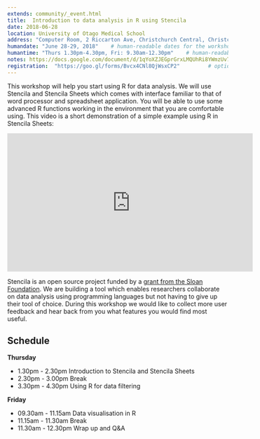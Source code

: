 ```yaml
---
extends: community/_event.html
title:  Introduction to data analysis in R using Stencila
date: 2018-06-28
location: University of Otago Medical School        
address: "Computer Room, 2 Riccarton Ave, Christchurch Central, Christchurch 8011"      
humandate: "June 28-29, 2018"    # human-readable dates for the workshop (e.g., "Feb 17-18, 2020")
humantime: "Thurs 1.30pm-4.30pm, Fri: 9.30am-12.30pm"    # human-readable times for the workshop (e.g., "9:00 am - 4:30 pm")
notes: https://docs.google.com/document/d/1qYoXZJEGprGrxLMQUhRi8YWmzUv7vwGozvEZx09EsvY/edit?usp=sharing         # optional: URL for the workshop collaborative notes, e.g. an Etherpad or Google Docs document
registration:  "https://goo.gl/forms/Bvcx4CNl8QjWsxCP2"         # optional:
---
```


This workshop will help you start using R for data analysis. We will use  Stencila and Stencila Sheets which comes with interface familiar to that of word
processor and spreadsheet application. You will be able to use some advanced R functions working in the environment that you are comfortable using.
This video is a short demonstration of a simple example using R in Stencila Sheets:

<iframe width="560" height="315" src="https://www.youtube.com/embed/yeG9msYKSXg" frameborder="0" allow="autoplay; encrypted-media" allowfullscreen></iframe>

Stencila is an open source project funded by a [grant from the Sloan Foundation](http://stenci.la/blog/sloan-grant/). We are building a tool which enables researchers collaborate on data analysis using programming languages but not having to give up their tool of choice. During this workshop we would like to collect more user feedback and hear back from you what features you would find most useful.

## Schedule

**Thursday**
* 1.30pm - 2.30pm Introduction to Stencila and Stencila Sheets
* 2.30pm - 3.00pm Break
* 3.30pm - 4.30pm Using R for data filtering

**Friday**
* 09.30am - 11.15am Data visualisation in R
* 11.15am - 11.30am Break
* 11.30am - 12.30pm Wrap up and Q&A

